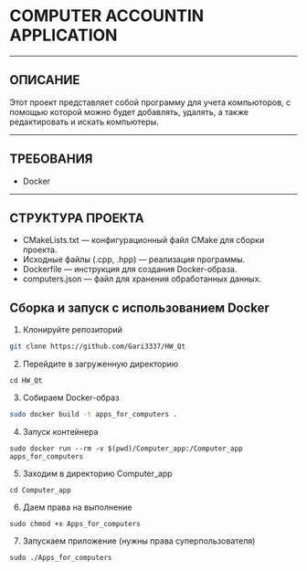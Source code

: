 # COMPUTER ACCOUNTIN APPLICATION

_____

## ОПИСАНИЕ
Этот проект представляет собой программу для учета компьюторов, с помощью которой можно будет добавлять, удалять, а также редактировать и искать компьютеры.

_____

## ТРЕБОВАНИЯ

+ Docker

____

## СТРУКТУРА ПРОЕКТА 

+ CMakeLists.txt — конфигурационный файл CMake для сборки проекта.
+ Исходные файлы (.cpp, .hpp) — реализация программы.
+ Dockerfile — инструкция для создания Docker-образа.
+ computers.json — файл для хранения обработанных данных.

## Сборка и запуск с использованием Docker

1. Клонируйте репозиторий 
```bash
git clone https://github.com/Gari3337/HW_Qt
```
2. Перейдите в загруженную директорию
```
cd HW_Qt
```
3. Собираем Docker-образ
```bash
sudo docker build -t apps_for_computers .
```
4. Запуск контейнера
```
sudo docker run --rm -v $(pwd)/Computer_app:/Computer_app apps_for_computers
```
5. Заходим в директорию Computer_app
```
cd Computer_app
```
6. Даем права на выполнение
```
sudo chmod +x Apps_for_computers
```
7. Запускаем приложение (нужны права суперпользователя) 
```
sudo ./Apps_for_computers
```




